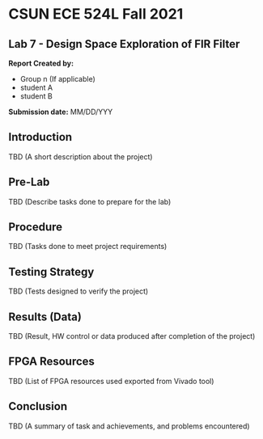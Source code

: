 # CSUN ECE 524L Fall 2021
## Lab 7 - Design Space Exploration of FIR Filter 

**Report Created by:**
- Group n (If applicable)
- student A
- student B

**Submission date:** MM/DD/YYY

## Introduction
TBD (A short description about the project)

## Pre-Lab
TBD (Describe tasks done to prepare for the lab)

## Procedure
TBD (Tasks done to meet project requirements)

## Testing Strategy
TBD (Tests designed to verify the project)

## Results (Data)
TBD (Result, HW control or data produced after completion of the project)

## FPGA Resources
TBD (List of FPGA resources used exported from Vivado tool)

## Conclusion
TBD (A summary of task and achievements, and problems encountered)

